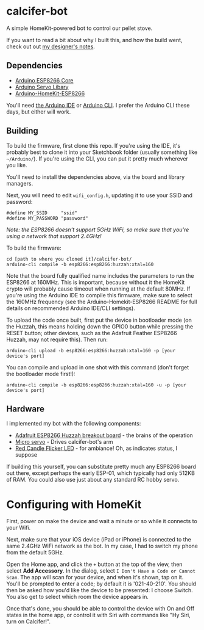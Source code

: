 # calcifer-bot

A simple HomeKit-powered bot to control our pellet stove.

If you want to read a bit about why I built this, and how the build went, check out out [my designer's notes](DESIGNER_NOTES.md).

## Dependencies

- [Arduino ESP8266 Core](https://github.com/esp8266/Arduino)
- [Arduino Servo Libary](https://github.com/arduino-libraries/Servo)
- [Arduino-HomeKit-ESP8266](https://github.com/Mixiaoxiao/Arduino-HomeKit-ESP8266)

You'll need [the Arduino IDE](https://www.arduino.cc/en/software) or [Arduino CLI](https://arduino.github.io/arduino-cli/latest/). I prefer the Arduino CLI these days, but either will work.

## Building

To build the firmware, first clone this repo. If you're using the IDE, it's probably best to clone it into your Sketchbook folder (usually something like `~/Arduino/`). If you're using the CLI, you can put it pretty much wherever you like.

You'll need to install the dependencies above, via the board and library managers.

Next, you will need to edit `wifi_config.h`, updating it to use your SSID and password:

```
#define MY_SSID		"ssid"
#define MY_PASSWORD	"password"
```

*Note: the ESP8266 doesn't support 5GHz WiFi, so make sure that you're using a network that support 2.4GHz!*

To build the firmware:

```
cd [path to where you cloned it]/calcifer-bot/
arduino-cli compile -b esp8266:esp8266:huzzah:xtal=160
```

Note that the board fully qualified name includes the parameters to run the ESP8266 at 160MHz. This is important, because without it the HomeKit crypto will probably cause timeout when running at the default 80MHz. If you're using the Arduino IDE to compile this firmware, make sure to select the 160MHz frequency (see the Arduino-Homekit-ESP8266 README for full details on recommended Arduino IDE/CLI settings).

To upload the code once built, first put the device in bootloader mode (on the Huzzah, this means holding down the GPIO0 button while pressing the RESET button; other devices, such as the Adafruit Feather ESP8266 Huzzah, may not require this). Then run:

```
arduino-cli upload -b esp8266:esp8266:huzzah:xtal=160 -p [your device's port]

```

You can compile and upload in one shot with this command (don't forget the bootloader mode first!):

```
arduino-cli compile -b esp8266:esp8266:huzzah:xtal=160 -u -p [your device's port]
```

## Hardware

I implemented my bot with the following components:

- [Adafruit ESP8266 Huzzah breakout board](https://www.adafruit.com/product/2471) - the brains of the operation
- [Micro servo](https://www.adafruit.com/product/169) - Drives calcifer-bot's arm
- [Red Candle Flicker LED](https://shop.evilmadscientist.com/productsmenu/partsmenu/576) - for ambiance! Oh, as indicates status, I suppose

If building this yourself, you can substitute pretty much any ESP8266 board out there, except perhaps the early ESP-01, which typically had only 512KB of RAM. You could also use just about any standard RC hobby servo.

# Configuring with HomeKit

First, power on make the device and wait a minute or so while it connects to your Wifi.

Next, make sure that your iOS device (iPad or iPhone) is connected to the same 2.4GHz WiFi network as the bot. In my case, I had to switch my phone from the default 5GHz.

Open the Home app, and click the `+` button at the top of the view, then select **Add Accessory**. In the dialog, select `I Don't Have a Code or Cannot Scan`. The app will scan for your device, and when it's shown, tap on it. You'll be prompted to enter a code; by default it is '021-40-210'. You should then be asked how you'd like the device to be presented: I choose Switch. You also get to select which room the device appears in.

Once that's done, you should be able to control the device with On and Off states in the home app, or control it with Siri with commands like "Hy Siri, turn on Calcifer!".
